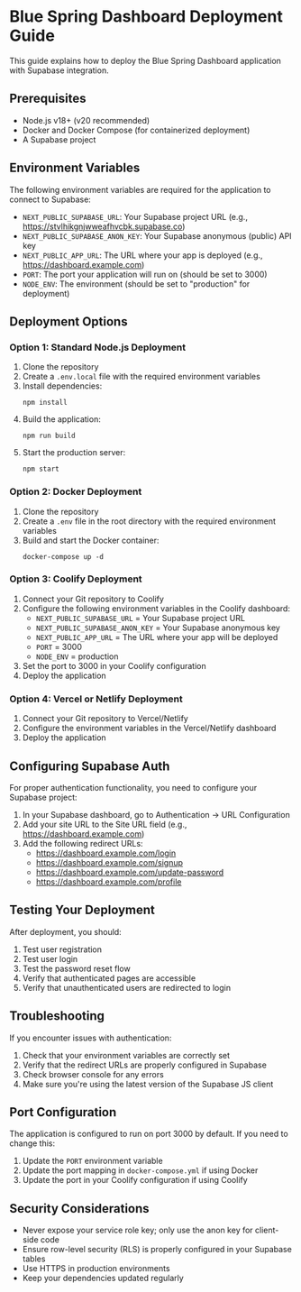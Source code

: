 # Blue Spring Dashboard Deployment Guide

This guide explains how to deploy the Blue Spring Dashboard application with Supabase integration.

## Prerequisites

- Node.js v18+ (v20 recommended)
- Docker and Docker Compose (for containerized deployment)
- A Supabase project

## Environment Variables

The following environment variables are required for the application to connect to Supabase:

- `NEXT_PUBLIC_SUPABASE_URL`: Your Supabase project URL (e.g., https://stvlhikgnjwweafhvcbk.supabase.co)
- `NEXT_PUBLIC_SUPABASE_ANON_KEY`: Your Supabase anonymous (public) API key
- `NEXT_PUBLIC_APP_URL`: The URL where your app is deployed (e.g., https://dashboard.example.com)
- `PORT`: The port your application will run on (should be set to 3000)
- `NODE_ENV`: The environment (should be set to "production" for deployment)

## Deployment Options

### Option 1: Standard Node.js Deployment

1. Clone the repository
2. Create a `.env.local` file with the required environment variables
3. Install dependencies:
   ```
   npm install
   ```
4. Build the application:
   ```
   npm run build
   ```
5. Start the production server:
   ```
   npm start
   ```

### Option 2: Docker Deployment

1. Clone the repository
2. Create a `.env` file in the root directory with the required environment variables
3. Build and start the Docker container:
   ```
   docker-compose up -d
   ```

### Option 3: Coolify Deployment

1. Connect your Git repository to Coolify
2. Configure the following environment variables in the Coolify dashboard:
   - `NEXT_PUBLIC_SUPABASE_URL` = Your Supabase project URL
   - `NEXT_PUBLIC_SUPABASE_ANON_KEY` = Your Supabase anonymous key 
   - `NEXT_PUBLIC_APP_URL` = The URL where your app will be deployed
   - `PORT` = 3000
   - `NODE_ENV` = production
3. Set the port to 3000 in your Coolify configuration
4. Deploy the application

### Option 4: Vercel or Netlify Deployment

1. Connect your Git repository to Vercel/Netlify
2. Configure the environment variables in the Vercel/Netlify dashboard
3. Deploy the application

## Configuring Supabase Auth

For proper authentication functionality, you need to configure your Supabase project:

1. In your Supabase dashboard, go to Authentication → URL Configuration
2. Add your site URL to the Site URL field (e.g., https://dashboard.example.com)
3. Add the following redirect URLs:
   - https://dashboard.example.com/login
   - https://dashboard.example.com/signup
   - https://dashboard.example.com/update-password
   - https://dashboard.example.com/profile

## Testing Your Deployment

After deployment, you should:

1. Test user registration
2. Test user login
3. Test the password reset flow
4. Verify that authenticated pages are accessible
5. Verify that unauthenticated users are redirected to login

## Troubleshooting

If you encounter issues with authentication:

1. Check that your environment variables are correctly set
2. Verify that the redirect URLs are properly configured in Supabase
3. Check browser console for any errors
4. Make sure you're using the latest version of the Supabase JS client

## Port Configuration

The application is configured to run on port 3000 by default. If you need to change this:

1. Update the `PORT` environment variable
2. Update the port mapping in `docker-compose.yml` if using Docker
3. Update the port in your Coolify configuration if using Coolify

## Security Considerations

- Never expose your service role key; only use the anon key for client-side code
- Ensure row-level security (RLS) is properly configured in your Supabase tables
- Use HTTPS in production environments
- Keep your dependencies updated regularly 